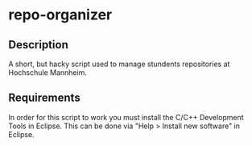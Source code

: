 # repo-organizer
## Description
A short, but hacky script used to manage stundents repositories at Hochschule Mannheim.
## Requirements
In order for this script to work you must install the C/C++ Development Tools in Eclipse.
This can be done via "Help > Install new software" in Eclipse.
